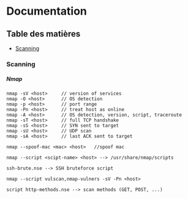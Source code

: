 # Documentation

## Table des matières
- [Scanning](#scanning)

### Scanning

##### Nmap

    nmap -sV <host>     // version of services
    nmap -O <host>      // OS detection
    nmap -p <host>      // port range
    nmap -Pn <host>     // treat host as online
    nmap -A <host>      // OS detection, version, script, traceroute
    nmap -sT <host>     // full TCP handshake
    nmap -sS <host>     // SYN sent to target
    nmap -sU <host>     // UDP scan
    nmap -sA <host>     // last ACK sent to target
    
    nmap --spoof-mac <mac> <host>   //spoof mac
    
    nmap --script <scipt-name> <host> --> /usr/share/nmap/scripts
    
    ssh-brute.nse --> SSH bruteforce script
    
    nmap --script vulscan,nmap-vulners -sV -Pn <host>
    
    script http-methods.nse --> scan methods (GET, POST, ...)

